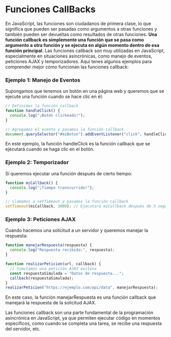 # Funciones CallBacks
En JavaScript, las funciones son ciudadanos de primera clase, lo que significa que pueden ser pasadas como argumentos a otras funciones y también pueden ser devueltas como resultados de otras funciones. **Una función callback es simplemente una función que se pasa como argumento a otra función y se ejecuta en algún momento dentro de esa función principal.**
Las funciones callback son muy utilizadas en JavaScript, especialmente en situaciones asincrónicas, como manejo de eventos, peticiones AJAX y temporizadores. Aquí tenes algunos ejemplos para comprender mejor cómo funcionan las funciones callback:
### Ejemplo 1: Manejo de Eventos
Supongamos que tenemos un botón en una página web y queremos que se ejecute una función cuando se hace clic en él:
```js
// Definimos la función callback
function handleClick() {
  console.log("¡Botón clickeado!");
}

// Agregamos el evento y pasamos la función callback
document.querySelector("#miBoton").addEventListener("click", handleClick);
```
En este ejemplo, la función handleClick es la función callback que se ejecutará cuando se haga clic en el botón.
### Ejemplo 2: Temporizador
Si queremos ejecutar una función después de cierto tiempo:
```js
function miCallback() {
  console.log("¡Tiempo transcurrido!");
}

// Llamamos a setTimeout y pasamos la función callback
setTimeout(miCallback, 3000); // Ejecutará miCallback después de 3 segundos (3000 milisegundos)
```
### Ejemplo 3: Peticiones AJAX
Cuando hacemos una solicitud a un servidor y queremos manejar la respuesta:
```js
function manejarRespuesta(respuesta) {
  console.log("Respuesta recibida:", respuesta);
}

function realizarPeticion(url, callback) {
  // Simulamos una petición AJAX exitosa
  const respuestaSimulada = "Datos de respuesta...";
  callback(respuestaSimulada);
}
realizarPeticion("https://ejemplo.com/api/data", manejarRespuesta);
```
En este caso, la función manejarRespuesta es una función callback que manejará la respuesta de la solicitud AJAX.

Las funciones callback son una parte fundamental de la programación asincrónica en JavaScript, ya que permiten ejecutar código en momentos específicos, como cuando se completa una tarea, se recibe una respuesta del servidor, etc.



